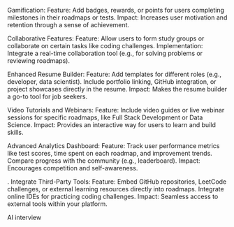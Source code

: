 Gamification:
Feature: Add badges, rewards, or points for users completing milestones in their roadmaps or tests.
Impact: Increases user motivation and retention through a sense of achievement.

Collaborative Features:
Feature: Allow users to form study groups or collaborate on certain tasks like coding challenges.
Implementation: Integrate a real-time collaboration tool (e.g., for solving problems or reviewing roadmaps).

Enhanced Resume Builder:
Feature:
Add templates for different roles (e.g., developer, data scientist).
Include portfolio linking, GitHub integration, or project showcases directly in the resume.
Impact: Makes the resume builder a go-to tool for job seekers.

Video Tutorials and Webinars:
Feature: Include video guides or live webinar sessions for specific roadmaps, like Full Stack Development or Data Science.
Impact: Provides an interactive way for users to learn and build skills.

Advanced Analytics Dashboard:
Feature:
Track user performance metrics like test scores, time spent on each roadmap, and improvement trends.
Compare progress with the community (e.g., leaderboard).
Impact: Encourages competition and self-awareness.

. Integrate Third-Party Tools:
Feature:
Embed GitHub repositories, LeetCode challenges, or external learning resources directly into roadmaps.
Integrate online IDEs for practicing coding challenges.
Impact: Seamless access to external tools within your platform.

AI interview
